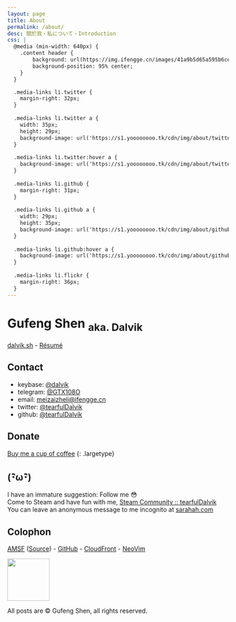 ```yaml
---
layout: page
title: About
permalink: /about/
desc: 關於我・私について・Introduction
css: |
  @media (min-width: 640px) {
    .content header {
        background: url(https://img.ifengge.cn/images/41a9b5d65a595b6ce79ce16afad91270.png) no-repeat;
        background-position: 95% center;
    }
  }

  .media-links li.twitter {
    margin-right: 32px;
  }
  
  .media-links li.twitter a {
    width: 35px;
    height: 29px;
    background-image: url('https://s1.yoooooooo.tk/cdn/img/about/twitter.svg');
  }
  
  .media-links li.twitter:hover a {
    background-image: url('https://s1.yoooooooo.tk/cdn/img/about/twitter-hover.svg');
  }
  
  .media-links li.github {
    margin-right: 31px;
  }
  
  .media-links li.github a {
    width: 29px;
    height: 35px;
    background-image: url('https://s1.yoooooooo.tk/cdn/img/about/github.svg');
  }
  
  .media-links li.github:hover a {
    background-image: url('https://s1.yoooooooo.tk/cdn/img/about/github-hover.svg');
  }
  
  .media-links li.flickr {
    margin-right: 36px;
  }
---
```


# Gufeng Shen&nbsp;<sub>aka. Dalvik</sub>

[dalvik.sh](https://dalvik.sh/) - [Résumé](https://go.ifengge.cn/resume)

## Contact

- keybase: [@dalvik](https://keybase.io/dalvik/)
- telegram: [@GTX108O](https://t.me/GTX108O)
- email: [meizaizheli@ifengge.cn](mailto:t@ifengge.cn)
- twitter: [@tearfulDalvik](https://twitter.com/tearfulDalvik)
- github: [@tearfulDalvik](https://github.com/tearfulDalvik)

## Donate

[Buy me a cup of coffee](https://sponsor.ifengge.cn/)
{: .largetype}

## (･ิω･ิ)

I have an immature suggestion: Follow me 😳  
Come to Steam and have fun with me, [Steam Community :: tearfulDalvik](http://steamcommunity.com/id/tearfuldalvik)  
You can leave an anonymous message to me incognito at [sarahah.com](https://tearfulDalvik.sarahah.com)

## Colophon

<p><a href="https://sparanoid.com/lab/amsf/"><abbr title="Almace Scaffolding">AMSF</abbr></a> (<a href="https://github.com/sparanoid/sparanoid.com">Source</a>) - <a href="https://github.com/">GitHub</a> - <a href="https://aws.amazon.com/cloudfront/">CloudFront</a> - <a href="https://neovim.io/">NeoVim</a></p>
<a href="https://www.vultr.com/?ref=7021079-3B"><img src="https://www.vultr.com/media/icon_onwhite.svg" style="width: 10vw;margin:0 !important;"></a>


All posts are © Gufeng Shen, all rights reserved.
